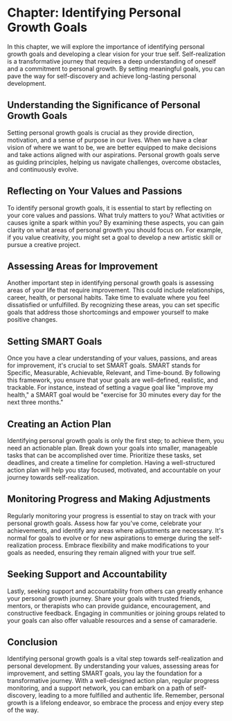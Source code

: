 Chapter: Identifying Personal Growth Goals
==========================================

In this chapter, we will explore the importance of identifying personal growth goals and developing a clear vision for your true self. Self-realization is a transformative journey that requires a deep understanding of oneself and a commitment to personal growth. By setting meaningful goals, you can pave the way for self-discovery and achieve long-lasting personal development.

**Understanding the Significance of Personal Growth Goals**
-----------------------------------------------------------

Setting personal growth goals is crucial as they provide direction, motivation, and a sense of purpose in our lives. When we have a clear vision of where we want to be, we are better equipped to make decisions and take actions aligned with our aspirations. Personal growth goals serve as guiding principles, helping us navigate challenges, overcome obstacles, and continuously evolve.

**Reflecting on Your Values and Passions**
------------------------------------------

To identify personal growth goals, it is essential to start by reflecting on your core values and passions. What truly matters to you? What activities or causes ignite a spark within you? By examining these aspects, you can gain clarity on what areas of personal growth you should focus on. For example, if you value creativity, you might set a goal to develop a new artistic skill or pursue a creative project.

**Assessing Areas for Improvement**
-----------------------------------

Another important step in identifying personal growth goals is assessing areas of your life that require improvement. This could include relationships, career, health, or personal habits. Take time to evaluate where you feel dissatisfied or unfulfilled. By recognizing these areas, you can set specific goals that address those shortcomings and empower yourself to make positive changes.

**Setting SMART Goals**
-----------------------

Once you have a clear understanding of your values, passions, and areas for improvement, it's crucial to set SMART goals. SMART stands for Specific, Measurable, Achievable, Relevant, and Time-bound. By following this framework, you ensure that your goals are well-defined, realistic, and trackable. For instance, instead of setting a vague goal like "improve my health," a SMART goal would be "exercise for 30 minutes every day for the next three months."

**Creating an Action Plan**
---------------------------

Identifying personal growth goals is only the first step; to achieve them, you need an actionable plan. Break down your goals into smaller, manageable tasks that can be accomplished over time. Prioritize these tasks, set deadlines, and create a timeline for completion. Having a well-structured action plan will help you stay focused, motivated, and accountable on your journey towards self-realization.

**Monitoring Progress and Making Adjustments**
----------------------------------------------

Regularly monitoring your progress is essential to stay on track with your personal growth goals. Assess how far you've come, celebrate your achievements, and identify any areas where adjustments are necessary. It's normal for goals to evolve or for new aspirations to emerge during the self-realization process. Embrace flexibility and make modifications to your goals as needed, ensuring they remain aligned with your true self.

**Seeking Support and Accountability**
--------------------------------------

Lastly, seeking support and accountability from others can greatly enhance your personal growth journey. Share your goals with trusted friends, mentors, or therapists who can provide guidance, encouragement, and constructive feedback. Engaging in communities or joining groups related to your goals can also offer valuable resources and a sense of camaraderie.

**Conclusion**
--------------

Identifying personal growth goals is a vital step towards self-realization and personal development. By understanding your values, assessing areas for improvement, and setting SMART goals, you lay the foundation for a transformative journey. With a well-designed action plan, regular progress monitoring, and a support network, you can embark on a path of self-discovery, leading to a more fulfilled and authentic life. Remember, personal growth is a lifelong endeavor, so embrace the process and enjoy every step of the way.
